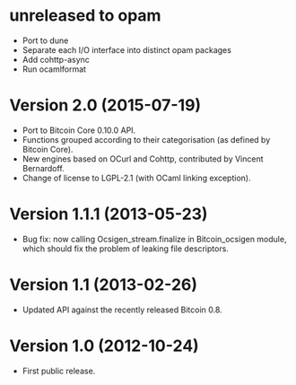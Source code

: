 unreleased to opam
========================
* Port to dune
* Separate each I/O interface into distinct opam packages
* Add cohttp-async
* Run ocamlformat

Version 2.0 (2015-07-19)
==========================
* Port to Bitcoin Core 0.10.0 API.
* Functions grouped according to their categorisation (as defined by Bitcoin Core).
* New engines based on OCurl and Cohttp, contributed by Vincent Bernardoff.
* Change of license to LGPL-2.1 (with OCaml linking exception).

Version 1.1.1 (2013-05-23)
==========================
* Bug fix: now calling Ocsigen_stream.finalize in Bitcoin_ocsigen module,
  which should fix the problem of leaking file descriptors.

Version 1.1 (2013-02-26)
========================
* Updated API against the recently released Bitcoin 0.8.

Version 1.0 (2012-10-24)
========================
* First public release.
